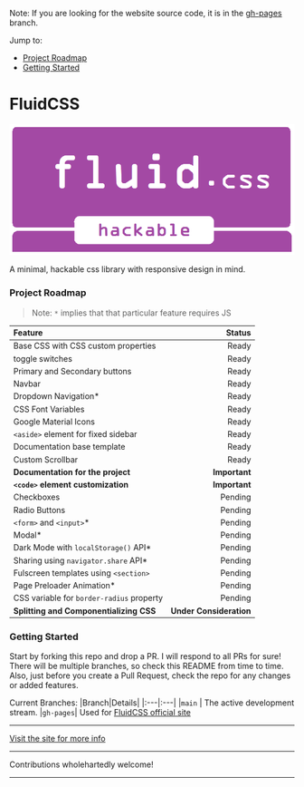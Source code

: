 Note: If you are looking for the website source code, it is in the [gh-pages](https://github.com/nikhilmwarrier/fluidcss/tree/gh-pages/) branch.

Jump to:

- [Project Roadmap](https://github.com/nikhilmwarrier/fluidcss/blob/main/README.md#project-roadmap)
- [Getting Started](https://github.com/nikhilmwarrier/fluidcss/blob/main/README.md#getting-started)

# FluidCSS
![FluidCSS_banner](https://github.com/nikhilmwarrier/fluidcss/blob/gh-pages/res/fluidcss%20-%20banner.png)

A minimal, hackable css library with responsive design in mind.

### Project Roadmap

 > Note: `*` implies that that particular feature requires JS

 |Feature|Status|
 |:---|---:|
 |Base CSS with CSS custom properties|Ready|
 |toggle switches|Ready|
 |Primary and Secondary buttons|Ready|
 |Navbar|Ready|
 |Dropdown Navigation*|Ready|
 |CSS Font Variables|Ready|
 |Google Material Icons|Ready|
 |`<aside>` element for fixed sidebar|Ready|
 |Documentation base template|Ready|
 |Custom Scrollbar|Ready|
 |__Documentation for the project__|__Important__|
 |__`<code>` element customization__|__Important__|
 |Checkboxes| Pending|
 |Radio Buttons|Pending|
 |`<form>` and `<input>`*|Pending|
 |Modal*|Pending|
 |Dark Mode with `localStorage()` API*|Pending|
 |Sharing using `navigator.share` API*|Pending|
 |Fulscreen templates using `<section>`|Pending|
 |Page Preloader Animation*|Pending|
 |CSS variable for `border-radius` property|Pending|
 |__Splitting and Componentializing CSS__|__Under Consideration__|
 
 
 ### Getting Started
 Start by forking this repo and drop a PR. I will respond to all PRs for sure!
 There will be multiple branches, so check this README from time to time.
 Also, just before you create a Pull Request, check the repo for any changes or added features.
 
 Current Branches:
 |Branch|Details|
 |:---|:---|
 |`main` | The active development stream.
 |`gh-pages`| Used for [FluidCSS official site](https://nikhilmwarrier.github.io/fluidcss) 
***
[Visit the site for more info](https://nikhilmwarrier.github.io/fluidcss)
***
Contributions wholehartedly welcome!
***
